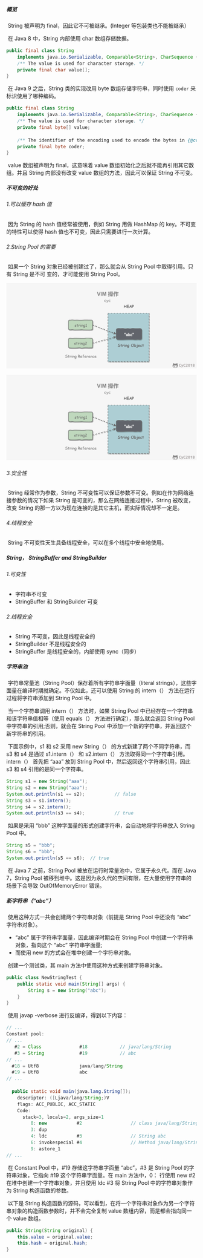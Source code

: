##### 概览

​	String 被声明为 final，因此它不可被继承。(Integer 等包装类也不能被继承）

​	在 Java 8 中，String 内部使用 char 数组存储数据。

```java
public final class String
    implements java.io.Serializable, Comparable<String>, CharSequence {
    /** The value is used for character storage. */
    private final char value[];
}
```

​	在 Java 9 之后，String 类的实现改用 byte 数组存储字符串，同时使用 `coder` 来标识使用了哪种编码。

```java
public final class String
    implements java.io.Serializable, Comparable<String>, CharSequence {
    /** The value is used for character storage. */
    private final byte[] value;

    /** The identifier of the encoding used to encode the bytes in {@code value}. */
    private final byte coder;
}
```

​	value 数组被声明为 final，这意味着 value 数组初始化之后就不能再引用其它数组。并且 String 内部没有改变 value 数组的方法，因此可以保证 String 不可变。

##### 不可变的好处

###### 	1.可以缓存 hash 值

​	因为 String 的 hash 值经常被使用，例如 String 用做 HashMap 的 key。不可变的特性可以使得 	hash 值也不可变，因此只需要进行一次计算。

###### 	2.String Pool 的需要

​	如果一个 String 对象已经被创建过了，那么就会从 String Pool 中取得引用。只有 String 是不可	变的，才可能使用 String Pool。

![image](https://github.com/zyqaq412/note/blob/main/img/Java%E5%9F%BA%E7%A1%80/string1.png)

![image](../img/Java基础/string1.png)


###### 3.安全性

​	String 经常作为参数，String 不可变性可以保证参数不可变。例如在作为网络连接参数的情况下如果 String 是可变的，那么在网络连接过程中，String 被改变，改变 String 的那一方以为现在连接的是其它主机，而实际情况却不一定是。

###### 4.线程安全

​	String 不可变性天生具备线程安全，可以在多个线程中安全地使用。

##### String， StringBuffer and StringBuilder

###### 1.可变性

- 字符串不可变
- StringBuffer 和 StringBuilder 可变

###### 2.线程安全

- String 不可变，因此是线程安全的
- StringBuilder 不是线程安全的
- StringBuffer 是线程安全的，内部使用 sync（同步）

##### 字符串池

​	字符串常量池（String Pool）保存着所有字符串字面量（literal strings），这些字面量在编译时期就确定。不仅如此，还可以使用 String 的 intern（） 方法在运行过程将字符串添加到 String Pool 中。

​	当一个字符串调用 intern（） 方法时，如果 String Pool 中已经存在一个字符串和该字符串值相等（使用 equals（） 方法进行确定），那么就会返回 String Pool 中字符串的引用;否则，就会在 String Pool 中添加一个新的字符串，并返回这个新字符串的引用。

​	下面示例中，s1 和 s2 采用 new String（） 的方式新建了两个不同字符串，而 s3 和 s4 是通过 s1.intern（） 和 s2.intern（） 方法取得同一个字符串引用。intern（） 首先把 “aaa” 放到 String Pool 中，然后返回这个字符串引用，因此 s3 和 s4 引用的是同一个字符串。

```java
String s1 = new String("aaa");
String s2 = new String("aaa");
System.out.println(s1 == s2);           // false
String s3 = s1.intern();
String s4 = s2.intern();
System.out.println(s3 == s4);           // true
```

​	如果是采用 “bbb” 这种字面量的形式创建字符串，会自动地将字符串放入 String Pool 中。

```java
String s5 = "bbb";
String s6 = "bbb";
System.out.println(s5 == s6);  // true
```

​	在 Java 7 之前，String Pool 被放在运行时常量池中，它属于永久代。而在 Java 7，String Pool 被移到堆中。这是因为永久代的空间有限，在大量使用字符串的场景下会导致 OutOfMemoryError 错误。

##### 新字符串（“abc”）

​	使用这种方式一共会创建两个字符串对象（前提是 String Pool 中还没有 “abc” 字符串对象）。

- “abc” 属于字符串字面量，因此编译时期会在 String Pool 中创建一个字符串对象，指向这个 “abc” 字符串字面量;
- 而使用 new 的方式会在堆中创建一个字符串对象。

​	创建一个测试类，其 main 方法中使用这种方式来创建字符串对象。

```java
public class NewStringTest {
    public static void main(String[] args) {
        String s = new String("abc");
    }
}
```

​	使用 javap -verbose 进行反编译，得到以下内容：

```java
// ...
Constant pool:
// ...
   #2 = Class              #18            // java/lang/String
   #3 = String             #19            // abc
// ...
  #18 = Utf8               java/lang/String
  #19 = Utf8               abc
// ...

  public static void main(java.lang.String[]);
    descriptor: ([Ljava/lang/String;)V
    flags: ACC_PUBLIC, ACC_STATIC
    Code:
      stack=3, locals=2, args_size=1
         0: new           #2                  // class java/lang/String
         3: dup
         4: ldc           #3                  // String abc
         6: invokespecial #4                  // Method java/lang/String."<init>":(Ljava/lang/String;)V
         9: astore_1
// ...
```

​	在 Constant Pool 中，#19 存储这字符串字面量 “abc”，#3 是 String Pool 的字符串对象，它指向 #19 这个字符串字面量。在 main 方法中，0： 行使用 new #2 在堆中创建一个字符串对象，并且使用 ldc #3 将 String Pool 中的字符串对象作为 String 构造函数的参数。

​	以下是 String 构造函数的源码，可以看到，在将一个字符串对象作为另一个字符串对象的构造函数参数时，并不会完全复制 value 数组内容，而是都会指向同一个 value 数组。

```java
public String(String original) {
    this.value = original.value;
    this.hash = original.hash;
}
```

